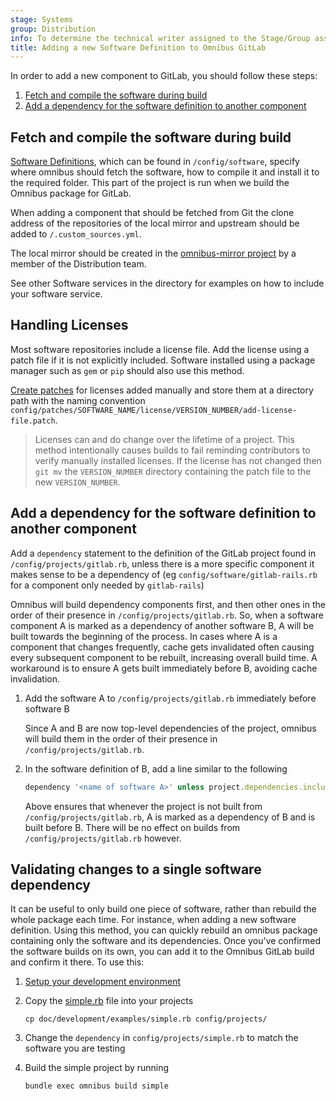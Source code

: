 ```yaml
---
stage: Systems
group: Distribution
info: To determine the technical writer assigned to the Stage/Group associated with this page, see https://handbook.gitlab.com/handbook/product/ux/technical-writing/#assignments
title: Adding a new Software Definition to Omnibus GitLab
---
```


In order to add a new component to GitLab, you should follow these steps:

1. [Fetch and compile the software during build](#fetch-and-compile-the-software-during-build)
1. [Add a dependency for the software definition to another component](#add-a-dependency-for-the-software-definition-to-another-component)

## Fetch and compile the software during build

[Software Definitions](../architecture/_index.md#software-definitions), which
can be found in `/config/software`, specify where omnibus should fetch the
software, how to compile it and install it to the required folder. This part of
the project is run when we build the Omnibus package for GitLab.

When adding a component that should be fetched from Git the clone address of the
repositories of the local mirror and upstream should be added to
`/.custom_sources.yml`.

The local mirror should be created in the [omnibus-mirror project](omnibus-mirror.md) by a member of the Distribution team.

See other Software services in the directory for examples on how to include your
software service.

## Handling Licenses

Most software repositories include a license file. Add the license using a patch
file if it is not explicitly included. Software installed using a package manager
such as `gem` or `pip` should also use this method.

[Create patches](creating-patches.md) for licenses added manually and store them
at a directory path with the naming convention
`config/patches/SOFTWARE_NAME/license/VERSION_NUMBER/add-license-file.patch`.

> Licenses can and do change over the lifetime of a project. This method
> intentionally causes builds to fail reminding contributors to verify manually
> installed licenses. If the license has not changed then `git mv` the `VERSION_NUMBER`
> directory containing the patch file to the new `VERSION_NUMBER`.

## Add a dependency for the software definition to another component

Add a `dependency` statement to the definition of the GitLab project found in
`/config/projects/gitlab.rb`, unless there is a more specific component it makes
sense to be a dependency of (eg `config/software/gitlab-rails.rb` for a
component only needed by `gitlab-rails`)

Omnibus will build dependency components first, and then other ones in the order
of their presence in `/config/projects/gitlab.rb`. So, when a software component
A is marked as a dependency of another software B, A will be built towards the
beginning of the process. In cases where A is a component that changes frequently, cache gets invalidated often causing every subsequent component to be
rebuilt, increasing overall build time. A workaround is to ensure A gets built
immediately before B, avoiding cache invalidation.

1. Add the software A to `/config/projects/gitlab.rb` immediately before
   software B

   Since A and B are now top-level dependencies of the project, omnibus will
   build them in the order of their presence in `/config/projects/gitlab.rb`.

1. In the software definition of B, add a line similar to the following

   ```ruby
   dependency '<name of software A>' unless project.dependencies.include?('<name of software A>')
   ```

   Above ensures that whenever the project is not built from
   `/config/projects/gitlab.rb`, A is marked as a dependency of B and is built
   before B. There will be no effect on builds from `/config/projects/gitlab.rb`
   however.

## Validating changes to a single software dependency

It can be useful to only build one piece of software, rather than rebuild the whole package each time. For instance,
when adding a new software definition. Using this method, you can quickly rebuild an omnibus package containing only
the software and its dependencies. Once you've confirmed the software builds on its own, you can add it to the Omnibus GitLab
build and confirm it there. To use this:

1. [Setup your development environment](setup.md)
1. Copy the [simple.rb](https://gitlab.com/gitlab-org/omnibus-gitlab/-/blob/master/doc/development/examples/simple.rb) file into your projects

   ```shell
   cp doc/development/examples/simple.rb config/projects/
   ```

1. Change the `dependency` in `config/projects/simple.rb` to match the software you are testing
1. Build the simple project by running

   ```shell
   bundle exec omnibus build simple
   ```
